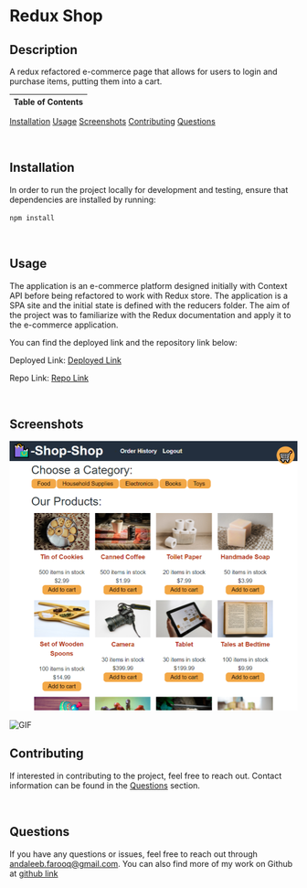 # Redux Shop

## Description
A redux refactored e-commerce page that allows for users to login and purchase items, putting them into a cart.



Table of Contents |
-------------------|
[Installation](#Installation)
[Usage](#Usage)
[Screenshots](#Screenshots)
[Contributing](#Contributing)
[Questions](#Questions)

<br />

## Installation

In order to run the project locally for development and testing, ensure that dependencies are installed by running:

`npm install`

<br />

## Usage

The application is an e-commerce platform designed initially with Context API before being refactored to work with Redux store. The application is a SPA site and the initial state is defined with the reducers folder. The aim of the project was to familiarize with the Redux documentation and apply it to the e-commerce application.

You can find the deployed link and the repository link below:

Deployed Link: [Deployed Link](https://thawing-badlands-46377.herokuapp.com/)

Repo Link: [Repo Link](https://github.com/cerafinn/redux-shop)

<br />

## Screenshots

![IMG](./assets/deployed-img.png)

![GIF](./assets/deployed-vid.gif)

## Contributing

If interested in contributing to the project, feel free to reach out. Contact information can be found in the [Questions](#Questions) section.

<br />

## Questions

If you have any questions or issues, feel free to reach out through andaleeb.farooq@gmail.com.
You can also find more of my work on Github at [github link](https://github.com/cerafinn)